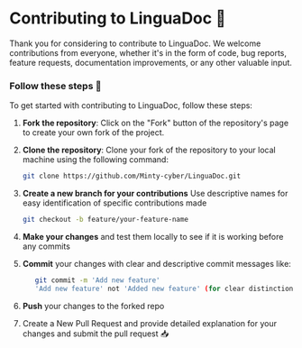
# Contributing to LinguaDoc 🤝

Thank you for considering to contribute to LinguaDoc. We welcome contributions from everyone, whether it's in the form of code, bug reports, feature requests, documentation improvements, or any other valuable input.

### Follow these steps :rocket:
To get started with contributing to LinguaDoc, follow these steps:

1. **Fork the repository**: Click on the "Fork" button of the repository's page to create your own fork of the project. 

2. **Clone the repository**: Clone your fork of the repository to your local machine using the following command:
   ```bash
   git clone https://github.com/Minty-cyber/LinguaDoc.git
   
3. **Create a new branch for your contributions** Use descriptive names for easy identification of specific contributions made
   ```bash
   git checkout -b feature/your-feature-name
   
4. **Make your changes** and test them locally to see if it is working before any commits

5. **Commit** your changes with clear and descriptive commit messages like:
   ```sh
      git commit -m 'Add new feature'
      'Add new feature' not 'Added new feature' (for clear distinction)
   ```
6. **Push** your changes to the forked repo 

7. Create a New Pull Request and provide detailed explanation for your changes and submit the pull request 📥
